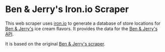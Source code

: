Ben & Jerry's Iron.io Scraper
=============================
This web scraper uses [iron.io](http://iron.io) to generate a database of store locations for [Ben & Jerry's](http://www.benjerry.com) ice cream flavors. It provides the data for the [Ben & Jerry's API](https://github.com/fab/benandjerrys_api).

It is based on the original [Ben & Jerry's scraper](https://github.com/fab/benandjerrys_scraper).
